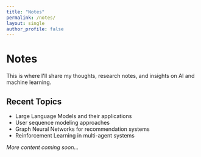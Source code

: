 ```yaml
---
title: "Notes"
permalink: /notes/
layout: single
author_profile: false
---
```


# Notes

This is where I'll share my thoughts, research notes, and insights on AI and machine learning.

## Recent Topics

- Large Language Models and their applications
- User sequence modeling approaches
- Graph Neural Networks for recommendation systems
- Reinforcement Learning in multi-agent systems

*More content coming soon...*
